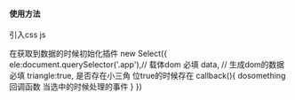 #### 使用方法
引入css js   <link rel="stylesheet" href="./select.css">
 <script src='./select.js'></script>

 在获取到数据的时候初始化插件
  new Select({
        ele:document.querySelector('.app'),// 载体dom 必填
        data, // 生成dom的数据 必填
        triangle:true, 是否存在小三角 位true的时候存在
        callback(){
         dosomething   回调函数 当选中的时候处理的事件
        }
      })
